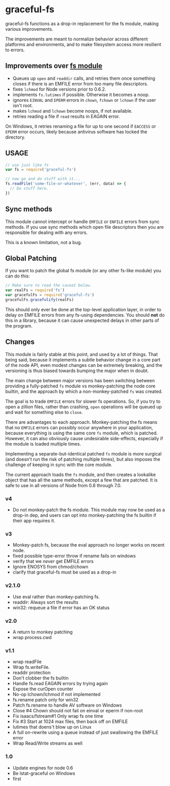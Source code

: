 # graceful-fs

graceful-fs functions as a drop-in replacement for the fs module,
making various improvements.

The improvements are meant to normalize behavior across different
platforms and environments, and to make filesystem access more
resilient to errors.

## Improvements over [fs module](https://nodejs.org/api/fs.html)

* Queues up `open` and `readdir` calls, and retries them once
  something closes if there is an EMFILE error from too many file
  descriptors.
* fixes `lchmod` for Node versions prior to 0.6.2.
* implements `fs.lutimes` if possible. Otherwise it becomes a noop.
* ignores `EINVAL` and `EPERM` errors in `chown`, `fchown` or
  `lchown` if the user isn't root.
* makes `lchmod` and `lchown` become noops, if not available.
* retries reading a file if `read` results in EAGAIN error.

On Windows, it retries renaming a file for up to one second if `EACCESS`
or `EPERM` error occurs, likely because antivirus software has locked
the directory.

## USAGE

```javascript
// use just like fs
var fs = require('graceful-fs')

// now go and do stuff with it...
fs.readFile('some-file-or-whatever', (err, data) => {
  // Do stuff here.
})
```

## Sync methods

This module cannot intercept or handle `EMFILE` or `ENFILE` errors from sync
methods. If you use sync methods which open file descriptors then you are
responsible for dealing with any errors.

This is a known limitation, not a bug.

## Global Patching

If you want to patch the global fs module (or any other fs-like
module) you can do this:

```javascript
// Make sure to read the caveat below.
var realFs = require('fs')
var gracefulFs = require('graceful-fs')
gracefulFs.gracefulify(realFs)
```

This should only ever be done at the top-level application layer, in
order to delay on EMFILE errors from any fs-using dependencies. You
should **not** do this in a library, because it can cause unexpected
delays in other parts of the program.

## Changes

This module is fairly stable at this point, and used by a lot of
things. That being said, because it implements a subtle behavior
change in a core part of the node API, even modest changes can be
extremely breaking, and the versioning is thus biased towards
bumping the major when in doubt.

The main change between major versions has been switching between
providing a fully-patched `fs` module vs monkey-patching the node core
builtin, and the approach by which a non-monkey-patched `fs` was
created.

The goal is to trade `EMFILE` errors for slower fs operations. So, if
you try to open a zillion files, rather than crashing, `open`
operations will be queued up and wait for something else to `close`.

There are advantages to each approach. Monkey-patching the fs means
that no `EMFILE` errors can possibly occur anywhere in your
application, because everything is using the same core `fs` module,
which is patched. However, it can also obviously cause undesirable
side-effects, especially if the module is loaded multiple times.

Implementing a separate-but-identical patched `fs` module is more
surgical (and doesn't run the risk of patching multiple times), but
also imposes the challenge of keeping in sync with the core module.

The current approach loads the `fs` module, and then creates a
lookalike object that has all the same methods, except a few that are
patched. It is safe to use in all versions of Node from 0.8 through
7.0.

### v4

* Do not monkey-patch the fs module. This module may now be used as a
  drop-in dep, and users can opt into monkey-patching the fs builtin
  if their app requires it.

### v3

* Monkey-patch fs, because the eval approach no longer works on recent
  node.
* fixed possible type-error throw if rename fails on windows
* verify that we *never* get EMFILE errors
* Ignore ENOSYS from chmod/chown
* clarify that graceful-fs must be used as a drop-in

### v2.1.0

* Use eval rather than monkey-patching fs.
* readdir: Always sort the results
* win32: requeue a file if error has an OK status

### v2.0

* A return to monkey patching
* wrap process.cwd

### v1.1

* wrap readFile
* Wrap fs.writeFile.
* readdir protection
* Don't clobber the fs builtin
* Handle fs.read EAGAIN errors by trying again
* Expose the curOpen counter
* No-op lchown/lchmod if not implemented
* fs.rename patch only for win32
* Patch fs.rename to handle AV software on Windows
* Close #4 Chown should not fail on einval or eperm if non-root
* Fix isaacs/fstream#1 Only wrap fs one time
* Fix #3 Start at 1024 max files, then back off on EMFILE
* lutimes that doens't blow up on Linux
* A full on-rewrite using a queue instead of just swallowing the EMFILE error
* Wrap Read/Write streams as well

### 1.0

* Update engines for node 0.6
* Be lstat-graceful on Windows
* first
